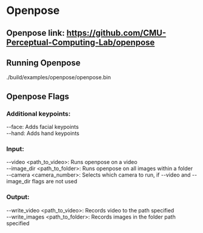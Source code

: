 # Openpose

## Openpose link: https://github.com/CMU-Perceptual-Computing-Lab/openpose

## Running Openpose
./build/examples/openpose/openpose.bin

## Openpose Flags
### Additional keypoints:
--face: Adds facial keypoints  
--hand: Adds hand keypoints  


### Input:
--video <path_to_video>: Runs openpose on a video  
--image_dir <path_to_folder>: Runs openpose on all images within a folder  
--camera <camera_number>: Selects which camera to run, if --video and --image_dir flags are not used  

### Output:
--write_video <path_to_video>: Records video to the path specified  
--write_images <path_to_folder>: Records images in the folder path specified  
